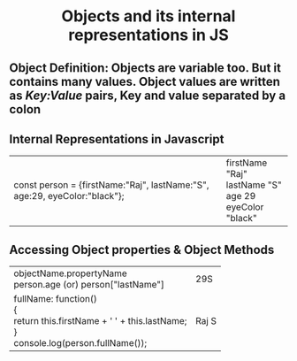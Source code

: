 <h1 align="center">Objects and its internal representations in JS</h1></div>
<p align="center">

<h2 align="left">Object Definition: Objects are variable too. But it contains many values. Object values are written as <i>Key:Value</i> pairs, Key and value separated by a colon</h2>
<h2 align="left"><b>Internal Representations in Javascript</b></h2>
<table><tr><td>const person = {firstName:"Raj", lastName:"S", age:29, eyeColor:"black"};</td>
<td>firstName  "Raj"<br> lastName  "S"<br> age  29<br> eyeColor   "black"</td>
</tr>
</table>
<table><h2 align="left">Accessing Object properties & Object Methods</h2>
<tr><td>objectName.propertyName <br> person.age (or) person["lastName"] </td>
<td>29S</td></tr>

<tr><td> fullName: function()<br> { <br> return this.firstName + ' ' + this.lastName;<br>
} <br>console.log(person.fullName()); </td><td>Raj S</td></tr>
</table>




</p>



